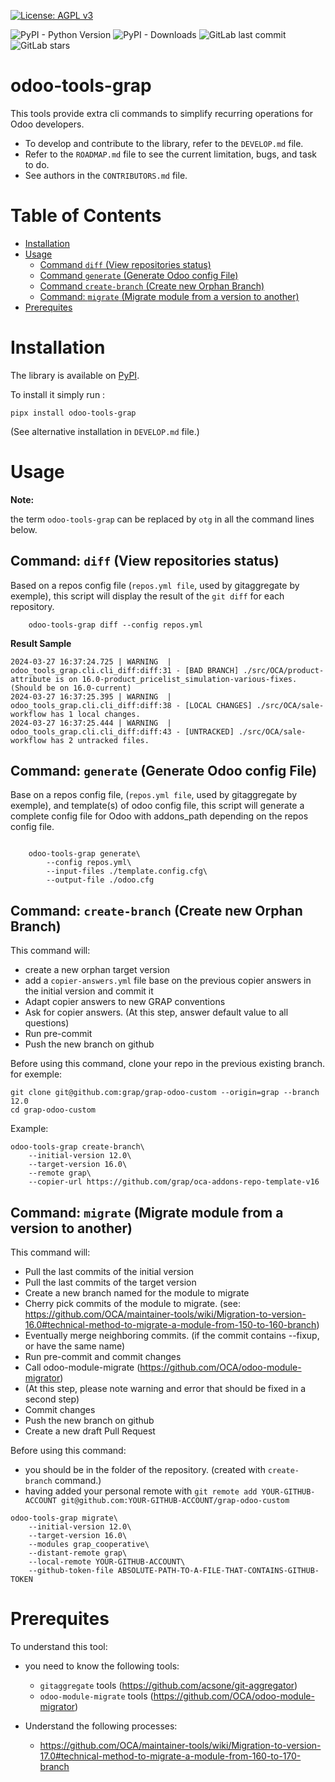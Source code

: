 [![License: AGPL v3](https://img.shields.io/badge/License-AGPL_v3-blue.svg)](https://www.gnu.org/licenses/agpl-3.0)

![PyPI - Python Version](https://img.shields.io/pypi/pyversions/odoo-tools-grap)
![PyPI - Downloads](https://img.shields.io/pypi/dm/odoo-tools-grap)
![GitLab last commit](https://img.shields.io/gitlab/last-commit/34780558)
![GitLab stars](https://img.shields.io/gitlab/stars/34780558?style=social)

# odoo-tools-grap

This tools provide extra cli commands to simplify recurring operations for Odoo developers.

* To develop and contribute to the library, refer to the ``DEVELOP.md`` file.
* Refer to the ``ROADMAP.md`` file to see the current limitation, bugs, and task to do.
* See authors in the ``CONTRIBUTORS.md`` file.


# Table of Contents

* [Installation](#installation)
* [Usage](#usage)
    * [Command ``diff`` (View repositories status)](#command-diff)
    * [Command ``generate`` (Generate Odoo config File)](#command-generate)
    * [Command ``create-branch`` (Create new Orphan Branch)](#command-create-branch)
    * [Command: ``migrate`` (Migrate module from a version to another)](#command-migrate)
* [Prerequites](#prerequites)


<a name="installation"/>

# Installation

The library is available on [PyPI](https://pypi.org/project/odoo-tools-grap/).

To install it simply run :

``pipx install odoo-tools-grap``

(See alternative installation in ``DEVELOP.md`` file.)

<a name="usage"/>

# Usage

**Note:**

the term ``odoo-tools-grap`` can be replaced by ``otg``
in all the command lines below.

<a name="command-diff"/>

## Command: ``diff`` (View repositories status)

Based on a repos config file (``repos.yml file``, used by gitaggregate by
exemple), this script will display the result of the ``git diff`` for each
repository.

```
    odoo-tools-grap diff --config repos.yml
```

**Result Sample**

```
2024-03-27 16:37:24.725 | WARNING  | odoo_tools_grap.cli.cli_diff:diff:31 - [BAD BRANCH] ./src/OCA/product-attribute is on 16.0-product_pricelist_simulation-various-fixes.(Should be on 16.0-current)
2024-03-27 16:37:25.395 | WARNING  | odoo_tools_grap.cli.cli_diff:diff:38 - [LOCAL CHANGES] ./src/OCA/sale-workflow has 1 local changes.
2024-03-27 16:37:25.444 | WARNING  | odoo_tools_grap.cli.cli_diff:diff:43 - [UNTRACKED] ./src/OCA/sale-workflow has 2 untracked files.
```

<a name="command-generate"/>

## Command: ``generate`` (Generate Odoo config File)

Base on a repos config file, (``repos.yml file``, used by gitaggregate by exemple),
and template(s) of odoo config file, this script will generate a complete config file for Odoo
with addons_path depending on the repos config file.

```

    odoo-tools-grap generate\
        --config repos.yml\
        --input-files ./template.config.cfg\
        --output-file ./odoo.cfg
```

<a name="command-create-branch"/>

## Command: ``create-branch`` (Create new Orphan Branch)

This command will:

- create a new orphan target version
- add a ``copier-answers.yml`` file base on the previous copier answers in the initial version and commit it
- Adapt copier answers to new GRAP conventions
- Ask for copier answers. (At this step, answer default value to all questions)
- Run pre-commit
- Push the new branch on github

Before using this command, clone your repo in the previous existing branch.
for exemple:

```
git clone git@github.com:grap/grap-odoo-custom --origin=grap --branch 12.0
cd grap-odoo-custom
```

Example:

```
odoo-tools-grap create-branch\
    --initial-version 12.0\
    --target-version 16.0\
    --remote grap\
    --copier-url https://github.com/grap/oca-addons-repo-template-v16
```

<a name="command-migrate"/>

## Command: ``migrate`` (Migrate module from a version to another)

This command will:

- Pull the last commits of the initial version
- Pull the last commits of the target version
- Create a new branch named for the module to migrate
- Cherry pick commits of the module to migrate. (see: https://github.com/OCA/maintainer-tools/wiki/Migration-to-version-16.0#technical-method-to-migrate-a-module-from-150-to-160-branch)
- Eventually merge neighboring commits. (if the commit contains --fixup, or have the same name)
- Run pre-commit and commit changes
- Call odoo-module-migrate (https://github.com/OCA/odoo-module-migrator)
- (At this step, please note warning and error that should be fixed in a second step)
- Commit changes
- Push the new branch on github
- Create a new draft Pull Request

Before using this command:

-  you should be in the folder of the repository. (created with ``create-branch`` command.)
- having added your personal remote with
  ``git remote add YOUR-GITHUB-ACCOUNT git@github.com:YOUR-GITHUB-ACCOUNT/grap-odoo-custom``

```
odoo-tools-grap migrate\
    --initial-version 12.0\
    --target-version 16.0\
    --modules grap_cooperative\
    --distant-remote grap\
    --local-remote YOUR-GITHUB-ACCOUNT\
    --github-token-file ABSOLUTE-PATH-TO-A-FILE-THAT-CONTAINS-GITHUB-TOKEN
```

<a name="prerequites"/>

# Prerequites

To understand this tool:

* you need to know the following tools:

    * ``gitaggregate`` tools (https://github.com/acsone/git-aggregator)
    * ``odoo-module-migrate`` tools (https://github.com/OCA/odoo-module-migrator)

* Understand the following processes:

    * https://github.com/OCA/maintainer-tools/wiki/Migration-to-version-17.0#technical-method-to-migrate-a-module-from-160-to-170-branch

